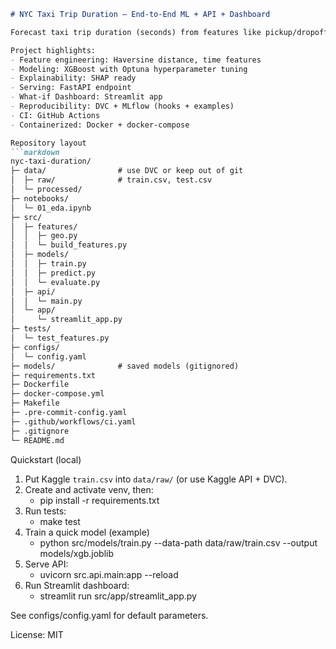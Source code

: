 ```markdown
# NYC Taxi Trip Duration — End-to-End ML + API + Dashboard

Forecast taxi trip duration (seconds) from features like pickup/dropoff coordinates, datetime, passenger_count.

Project highlights:
- Feature engineering: Haversine distance, time features
- Modeling: XGBoost with Optuna hyperparameter tuning
- Explainability: SHAP ready
- Serving: FastAPI endpoint
- What-if Dashboard: Streamlit app
- Reproducibility: DVC + MLflow (hooks + examples)
- CI: GitHub Actions
- Containerized: Docker + docker-compose

Repository layout
```markdown
nyc-taxi-duration/
├─ data/                # use DVC or keep out of git
│  ├─ raw/              # train.csv, test.csv
│  └─ processed/
├─ notebooks/
│  └─ 01_eda.ipynb
├─ src/
│  ├─ features/
│  │  ├─ geo.py
│  │  └─ build_features.py
│  ├─ models/
│  │  ├─ train.py
│  │  ├─ predict.py
│  │  └─ evaluate.py
│  ├─ api/
│  │  └─ main.py
│  └─ app/
│     └─ streamlit_app.py
├─ tests/
│  └─ test_features.py
├─ configs/
│  └─ config.yaml
├─ models/              # saved models (gitignored)
├─ requirements.txt
├─ Dockerfile
├─ docker-compose.yml
├─ Makefile
├─ .pre-commit-config.yaml
├─ .github/workflows/ci.yaml
├─ .gitignore
└─ README.md

```

Quickstart (local)
1. Put Kaggle `train.csv` into `data/raw/` (or use Kaggle API + DVC).
2. Create and activate venv, then:
   - pip install -r requirements.txt
3. Run tests:
   - make test
4. Train a quick model (example)
   - python src/models/train.py --data-path data/raw/train.csv --output models/xgb.joblib
5. Serve API:
   - uvicorn src.api.main:app --reload
6. Run Streamlit dashboard:
   - streamlit run src/app/streamlit_app.py

See configs/config.yaml for default parameters.

License: MIT
```
